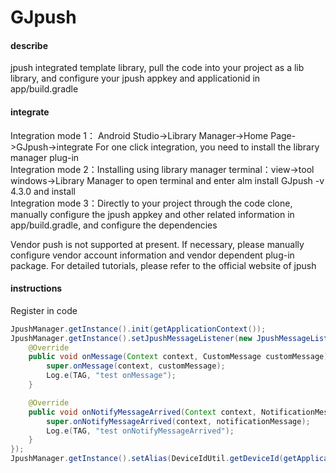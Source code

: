 # GJpush

#### describe
jpush integrated template library, pull the code into your project as a lib library, and configure your jpush appkey and applicationid in app/build.gradle


#### integrate
Integration mode 1： Android Studio->Library Manager->Home Page->GJpush->integrate For one click integration, you need to install the library manager plug-in  
Integration mode 2：Installing using library manager terminal：view->tool windows->Library Manager to open terminal and enter alm install GJpush -v 4.3.0 and install  
Integration mode 3：Directly to your project through the code clone, manually configure the jpush appkey and other related information in app/build.gradle, and configure the dependencies  

Vendor push is not supported at present. If necessary, please manually configure vendor account information and vendor dependent plug-in package. For detailed tutorials, please refer to the official website of jpush

#### instructions
Register in code
```java
JpushManager.getInstance().init(getApplicationContext());
JpushManager.getInstance().setJpushMessageListener(new JpushMessageListener(){
    @Override
    public void onMessage(Context context, CustomMessage customMessage) {
        super.onMessage(context, customMessage);
        Log.e(TAG, "test onMessage");
    }

    @Override
    public void onNotifyMessageArrived(Context context, NotificationMessage notificationMessage) {
        super.onNotifyMessageArrived(context, notificationMessage);
        Log.e(TAG, "test onNotifyMessageArrived");
    }
});
JpushManager.getInstance().setAlias(DeviceIdUtil.getDeviceId(getApplicationContext()));